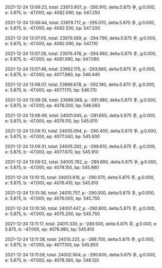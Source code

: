 2021-12-24 13:06:23, total: 23973.907, p: -295.910, delta:5.875 手, g:0.000, e: 5.875, b: -47.000, ep: 4082.090, bp: 547.250

2021-12-24 13:06:44, total: 23979.717, p: -295.070, delta:5.875 手, g:0.000, e: 5.875, b: -47.000, ep: 4082.530, bp: 547.200

2021-12-24 13:07:05, total: 23979.569, p: -294.790, delta:5.875 手, g:0.000, e: 5.875, b: -47.000, ep: 4082.090, bp: 547.110

2021-12-24 13:07:26, total: 23979.476, p: -294.960, delta:5.875 手, g:0.000, e: 5.875, b: -47.000, ep: 4081.680, bp: 547.080

2021-12-24 13:07:46, total: 23992.175, p: -293.660, delta:5.875 手, g:0.000, e: 5.875, b: -47.000, ep: 4077.860, bp: 546.440

2021-12-24 13:08:07, total: 23996.678, p: -292.190, delta:5.875 手, g:0.000, e: 5.875, b: -47.000, ep: 4077.170, bp: 546.170

2021-12-24 13:08:28, total: 23999.568, p: -291.980, delta:5.875 手, g:0.000, e: 5.875, b: -47.000, ep: 4076.500, bp: 546.060

2021-12-24 13:08:49, total: 24001.045, p: -291.650, delta:5.875 手, g:0.000, e: 5.875, b: -47.000, ep: 4076.110, bp: 545.970

2021-12-24 13:09:10, total: 24005.094, p: -290.400, delta:5.875 手, g:0.000, e: 5.875, b: -47.000, ep: 4077.040, bp: 545.930

2021-12-24 13:09:31, total: 24005.292, p: -289.610, delta:5.875 手, g:0.000, e: 5.875, b: -47.000, ep: 4077.670, bp: 545.910

2021-12-24 13:09:52, total: 24005.762, p: -289.690, delta:5.875 手, g:0.000, e: 5.875, b: -47.000, ep: 4078.150, bp: 545.980

2021-12-24 13:10:15, total: 24003.618, p: -290.070, delta:5.875 手, g:0.000, e: 5.875, b: -47.000, ep: 4076.410, bp: 545.810

2021-12-24 13:10:36, total: 24010.757, p: -290.000, delta:5.875 手, g:0.000, e: 5.875, b: -47.000, ep: 4076.000, bp: 545.750

2021-12-24 13:10:56, total: 24007.447, p: -290.800, delta:5.875 手, g:0.000, e: 5.875, b: -47.000, ep: 4075.200, bp: 545.750

2021-12-24 13:11:17, total: 24011.330, p: -289.500, delta:5.875 手, g:0.000, e: 5.875, b: -47.000, ep: 4076.980, bp: 545.810

2021-12-24 13:11:38, total: 24010.225, p: -289.700, delta:5.875 手, g:0.000, e: 5.875, b: -47.000, ep: 4077.100, bp: 545.850

2021-12-24 13:11:59, total: 24002.904, p: -290.600, delta:5.875 手, g:0.000, e: 5.875, b: -47.000, ep: 4078.360, bp: 546.120